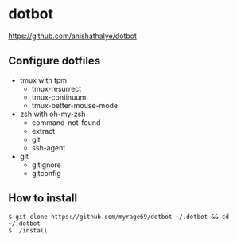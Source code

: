 # dotbot

https://github.com/anishathalye/dotbot

## Configure dotfiles

- tmux with tpm
  - tmux-resurrect
  - tmux-continuum
  - tmux-better-mouse-mode
- zsh with oh-my-zsh
  - command-not-found
  - extract
  - git
  - ssh-agent
- git
  - gitignore
  - gitconfig

## How to install

```
$ git clone https://github.com/myrage69/dotbot ~/.dotbot && cd ~/.dotbot
$ ./install
